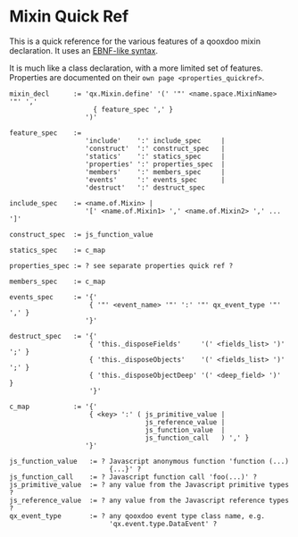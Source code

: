 # Mixin Quick Ref

This is a quick reference for the various features of a qooxdoo mixin
declaration. It uses an [EBNF-like syntax](</ebnf_like.md>).

It is much like a class declaration, with a more limited set of
features. Properties are documented on their `own page
<properties_quickref>`.

    mixin_decl      := 'qx.Mixin.define' '(' '"' <name.space.MixinName> '"' ','
                         { feature_spec ',' }
                       ')'
    
    feature_spec    := 
                       'include'    ':' include_spec     |
                       'construct'  ':' construct_spec   |
                       'statics'    ':' statics_spec     |
                       'properties' ':' properties_spec  |
                       'members'    ':' members_spec     |
                       'events'     ':' events_spec      |
                       'destruct'   ':' destruct_spec 
    
    include_spec    := <name.of.Mixin> | 
                       '[' <name.of.Mixin1> ',' <name.of.Mixin2> ',' ... ']'
    
    construct_spec  := js_function_value
    
    statics_spec    := c_map
    
    properties_spec := ? see separate properties quick ref ?
    
    members_spec    := c_map
    
    events_spec     := '{' 
                        { '"' <event_name> '"' ':' '"' qx_event_type '"' ',' }
                       '}'
    
    destruct_spec   := '{' 
                        { 'this._disposeFields'     '(' <fields_list> ')' ';' }
                        { 'this._disposeObjects'    '(' <fields_list> ')' ';' }
                        { 'this._disposeObjectDeep' '(' <deep_field> ')'      }
                        '}'
    
    c_map           := '{'
                        { <key> ':' ( js_primitive_value | 
                                      js_reference_value | 
                                      js_function_value  |
                                      js_function_call   ) ',' } 
                       '}'
    
    js_function_value   := ? Javascript anonymous function 'function (...) 
                             {...}' ?
    js_function_call    := ? Javascript function call 'foo(...)' ?
    js_primitive_value  := ? any value from the Javascript primitive types ?
    js_reference_value  := ? any value from the Javascript reference types ?
    qx_event_type       := ? any qooxdoo event type class name, e.g. 
                             'qx.event.type.DataEvent' ?
